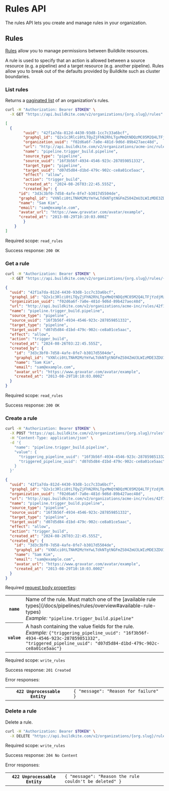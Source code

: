 # Rules API

The rules API lets you create and manage rules in your organization.

## Rules

[Rules](/docs/pipelines/rules/overview) allow you to manage permissions between Buildkite resources.

A rule is used to specify that an action is allowed between a source resource (e.g. a pipeline) and a target resource (e.g. another pipeline). Rules allow you to break out of the defaults provided by Buildkite such as cluster boundaries.

### List rules

Returns a [paginated list](<%= paginated_resource_docs_url %>) of an organization's rules.

```bash
curl -H "Authorization: Bearer $TOKEN" \
  -X GET "https://api.buildkite.com/v2/organizations/{org.slug}/rules"
```

```json
[
  {
		"uuid": "42f1a7da-812d-4430-93d8-1cc7c33a6bcf",
		"graphql_id": "Q2x1c3Rlci0tLTQyZjFhN2RhLTgxMmQtNDQzMC05M2Q4LTFjYzdjMzNhNmJjZg==",
		"organization_uuid": "f02d6a6f-7a0e-481d-9d6d-89b427aec48d",
		"url": "http://api.buildkite.com/v2/organizations/acme-inc/rules/42f1a7da-812d-4430-93d8-1cc7c33a6bcf",
		"name": "pipeline.trigger_build.pipeline",
		"source_type": "pipeline",
		"source_uuid": "16f3b56f-4934-4546-923c-287859851332",
		"target_type": "pipeline",
		"target_uuid": "d07d5d84-d1bd-479c-902c-ce8a01ce5aac",
		"effect": "allow",
		"action": "trigger_build",
		"created_at": "2024-08-26T03:22:45.555Z",
		"created_by": {
      "id": "3d3c3bf0-7d58-4afe-8fe7-b3017d5504de",
      "graphql_id": "VXNlci0tLTNkM2MzYmYwLTdkNTgtNGFmZS04ZmU3LWIzMDE3ZDU1MDRkZQo=",
      "name": "Sam Kim",
      "email": "sam@example.com",
      "avatar_url": "https://www.gravatar.com/avatar/example",
      "created_at": "2013-08-29T10:10:03.000Z"
		}
	}
]
```

Required scope: `read_rules`

Success response: `200 OK`

### Get a rule

```bash
curl -H "Authorization: Bearer $TOKEN" \
  -X GET "https://api.buildkite.com/v2/organizations/{org.slug}/rules/{uuid}"
```

```json
{
  "uuid": "42f1a7da-812d-4430-93d8-1cc7c33a6bcf",
  "graphql_id": "Q2x1c3Rlci0tLTQyZjFhN2RhLTgxMmQtNDQzMC05M2Q4LTFjYzdjMzNhNmJjZg==",
  "organization_uuid": "f02d6a6f-7a0e-481d-9d6d-89b427aec48d",
  "url": "http://api.buildkite.com/v2/organizations/acme-inc/rules/42f1a7da-812d-4430-93d8-1cc7c33a6bcf",
  "name": "pipeline.trigger_build.pipeline",
  "source_type": "pipeline",
  "source_uuid": "16f3b56f-4934-4546-923c-287859851332",
  "target_type": "pipeline",
  "target_uuid": "d07d5d84-d1bd-479c-902c-ce8a01ce5aac",
  "effect": "allow",
  "action": "trigger_build",
  "created_at": "2024-08-26T03:22:45.555Z",
  "created_by": {
    "id": "3d3c3bf0-7d58-4afe-8fe7-b3017d5504de",
    "graphql_id": "VXNlci0tLTNkM2MzYmYwLTdkNTgtNGFmZS04ZmU3LWIzMDE3ZDU1MDRkZQo=",
    "name": "Sam Kim",
    "email": "sam@example.com",
    "avatar_url": "https://www.gravatar.com/avatar/example",
    "created_at": "2013-08-29T10:10:03.000Z"
  }
}
```

Required scope: `read_rules`

Success response: `200 OK`

### Create a rule

```bash
curl -H "Authorization: Bearer $TOKEN" \
  -X POST "https://api.buildkite.com/v2/organizations/{org.slug}/rules" \
  -H "Content-Type: application/json" \
  -d '{
    "name": "pipeline.trigger_build.pipeline",
    "value": {
      "triggering_pipeline_uuid": "16f3b56f-4934-4546-923c-287859851332",
      "triggered_pipeline_uuid": "d07d5d84-d1bd-479c-902c-ce8a01ce5aac"
    }
  }'
```

```json
{
  "uuid": "42f1a7da-812d-4430-93d8-1cc7c33a6bcf",
  "graphql_id": "Q2x1c3Rlci0tLTQyZjFhN2RhLTgxMmQtNDQzMC05M2Q4LTFjYzdjMzNhNmJjZg==",
  "organization_uuid": "f02d6a6f-7a0e-481d-9d6d-89b427aec48d",
  "url": "http://api.buildkite.com/v2/organizations/acme-inc/rules/42f1a7da-812d-4430-93d8-1cc7c33a6bcf",
  "name": "pipeline.trigger_build.pipeline",
  "source_type": "pipeline",
  "source_uuid": "16f3b56f-4934-4546-923c-287859851332",
  "target_type": "pipeline",
  "target_uuid": "d07d5d84-d1bd-479c-902c-ce8a01ce5aac",
  "effect": "allow",
  "action": "trigger_build",
  "created_at": "2024-08-26T03:22:45.555Z",
  "created_by": {
    "id": "3d3c3bf0-7d58-4afe-8fe7-b3017d5504de",
    "graphql_id": "VXNlci0tLTNkM2MzYmYwLTdkNTgtNGFmZS04ZmU3LWIzMDE3ZDU1MDRkZQo=",
    "name": "Sam Kim",
    "email": "sam@example.com",
    "avatar_url": "https://www.gravatar.com/avatar/example",
    "created_at": "2013-08-29T10:10:03.000Z"
  }
}
```

Required [request body properties](/docs/api#request-body-properties):

<table class="responsive-table">
<tbody>
  <tr>
    <th><code>name</code></th>
    <td>Name of the rule. Must match one of the [available rule types](/docs/pipelines/rules/overview#available-rule-types)<br>
    <em>Example:</em> <code>"pipeline.trigger_build.pipeline"</code></td>
  </tr>
  <tr>
    <th><code>value</code></th>
    <td>A hash containing the value fields for the rule.<br>
    <em>Example:</em> <code>{"triggering_pipeline_uuid": "16f3b56f-4934-4546-923c-287859851332", "triggered_pipeline_uuid": "d07d5d84-d1bd-479c-902c-ce8a01ce5aac"}</code></td>
  </tr>
</tbody>
</table>

Required scope: `write_rules`

Success response: `201 Created`

Error responses:

<table class="responsive-table">
<tbody>
  <tr><th><code>422 Unprocessable Entity</code></th><td><code>{ "message": "Reason for failure" }</code></td></tr>
</tbody>
</table>

### Delete a rule

Delete a rule.

```bash
curl -H "Authorization: Bearer $TOKEN" \
  -X DELETE "https://api.buildkite.com/v2/organizations/{org.slug}/rules/{uuid}"
```

Required scope: `write_rules`

Success response: `204 No Content`

Error responses:

<table class="responsive-table">
<tbody>
  <tr><th><code>422 Unprocessable Entity</code></th><td><code>{ "message": "Reason the rule couldn't be deleted" }</code></td></tr>
</tbody>
</table>

